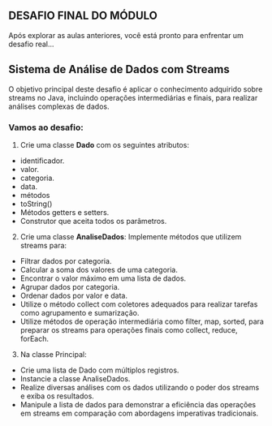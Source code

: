 ## DESAFIO FINAL DO MÓDULO
Após explorar as aulas anteriores, você está pronto para enfrentar um desafio real...

## Sistema de Análise de Dados com Streams
O objetivo principal deste desafio é aplicar o conhecimento adquirido sobre streams no Java, incluindo operações intermediárias e finais, para realizar análises complexas de dados.

### Vamos ao desafio:
1. Crie uma classe **Dado** com os seguintes atributos:
* identificador.
* valor.
* categoria.
* data.
* métodos
* toString()
* Métodos getters e setters.
* Construtor que aceita todos os parâmetros.

2. Crie uma classe **AnaliseDados**:
Implemente métodos que utilizem streams para:
* Filtrar dados por categoria.
* Calcular a soma dos valores de uma categoria.
* Encontrar o valor máximo em uma lista de dados.
* Agrupar dados por categoria.
* Ordenar dados por valor e data.
* Utilize o método collect com coletores adequados para realizar tarefas como agrupamento e sumarização.
* Utilize métodos de operação intermediária como filter, map, sorted, para preparar os streams para operações finais como collect, reduce, forEach.

3. Na classe Principal:
* Crie uma lista de Dado com múltiplos registros.
* Instancie a classe AnaliseDados.
* Realize diversas análises com os dados utilizando o poder dos streams e exiba os resultados.
* Manipule a lista de dados para demonstrar a eficiência das operações em streams em comparação com abordagens imperativas tradicionais.